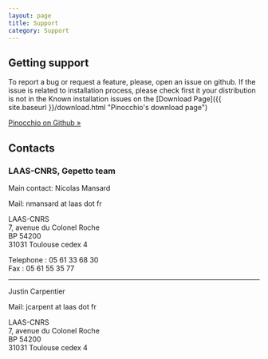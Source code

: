 ```yaml
---
layout: page
title: Support
category: Support
---
```


## Getting support

To report a bug or request a feature, please, open an issue on github.
If the issue is related to installation process, please check first it your distribution is not in the Known installation issues on the [Download Page]({{ site.baseurl }}/download.html "Pinocchio's download page")


<a class="btn btn-lg btn-primary" href="https://github.com/stack-of-tasks/pinocchio/issues" role="button">Pinocchio on Github &raquo;</a>


<!-- ----

## Mailing list

The mailing list for HPP is hpp at laas dot fr. We regularly send information on updates of HPP to the mailing list.
Send an email to one of the contacts below to be added to the mailing list.

---- -->

## Contacts

### LAAS-CNRS, Gepetto team

Main contact: Nicolas Mansard

Mail: nmansard at laas dot fr

LAAS-CNRS<br/>
7, avenue du Colonel Roche<br/>
BP 54200<br/>
31031 Toulouse cedex 4

Telephone : 05 61 33 68 30<br/>
Fax : 05 61 55 35 77

----

Justin Carpentier

Mail: jcarpent at laas dot fr

LAAS-CNRS<br/>
7, avenue du Colonel Roche<br/>
BP 54200<br/>
31031 Toulouse cedex 4
